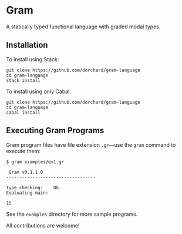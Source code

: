 # Gram
A statically typed functional language with graded modal types.

## Installation

To install using Stack:

    git clone https://github.com/dorchard/gram-language
    cd gram-language
    stack install

To install using only Cabal:

    git clone https://github.com/dorchard/gram-language
    cd gram-language
    cabal install

## Executing Gram Programs

Gram program files have file extension `.gr`—use the `gram` command to execute them:

    $ gram examples/ex1.gr

     Gram v0.1.1.0
    ----------------------------------

    Type checking:    Ok.
    Evaluating main:

    15

See the `examples` directory for more sample programs.

All contributions are welcome!

